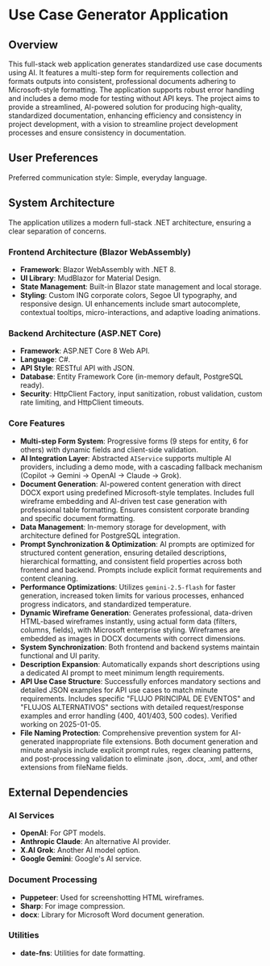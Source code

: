 # Use Case Generator Application

## Overview
This full-stack web application generates standardized use case documents using AI. It features a multi-step form for requirements collection and formats outputs into consistent, professional documents adhering to Microsoft-style formatting. The application supports robust error handling and includes a demo mode for testing without API keys. The project aims to provide a streamlined, AI-powered solution for producing high-quality, standardized documentation, enhancing efficiency and consistency in project development, with a vision to streamline project development processes and ensure consistency in documentation.

## User Preferences
Preferred communication style: Simple, everyday language.

## System Architecture
The application utilizes a modern full-stack .NET architecture, ensuring a clear separation of concerns.

### Frontend Architecture (Blazor WebAssembly)
- **Framework**: Blazor WebAssembly with .NET 8.
- **UI Library**: MudBlazor for Material Design.
- **State Management**: Built-in Blazor state management and local storage.
- **Styling**: Custom ING corporate colors, Segoe UI typography, and responsive design. UI enhancements include smart autocomplete, contextual tooltips, micro-interactions, and adaptive loading animations.

### Backend Architecture (ASP.NET Core)
- **Framework**: ASP.NET Core 8 Web API.
- **Language**: C#.
- **API Style**: RESTful API with JSON.
- **Database**: Entity Framework Core (in-memory default, PostgreSQL ready).
- **Security**: HttpClient Factory, input sanitization, robust validation, custom rate limiting, and HttpClient timeouts.

### Core Features
- **Multi-step Form System**: Progressive forms (9 steps for entity, 6 for others) with dynamic fields and client-side validation.
- **AI Integration Layer**: Abstracted `AIService` supports multiple AI providers, including a demo mode, with a cascading fallback mechanism (Copilot → Gemini → OpenAI → Claude → Grok).
- **Document Generation**: AI-powered content generation with direct DOCX export using predefined Microsoft-style templates. Includes full wireframe embedding and AI-driven test case generation with professional table formatting. Ensures consistent corporate branding and specific document formatting.
- **Data Management**: In-memory storage for development, with architecture defined for PostgreSQL integration.
- **Prompt Synchronization & Optimization**: AI prompts are optimized for structured content generation, ensuring detailed descriptions, hierarchical formatting, and consistent field properties across both frontend and backend. Prompts include explicit format requirements and content cleaning.
- **Performance Optimizations**: Utilizes `gemini-2.5-flash` for faster generation, increased token limits for various processes, enhanced progress indicators, and standardized temperature.
- **Dynamic Wireframe Generation**: Generates professional, data-driven HTML-based wireframes instantly, using actual form data (filters, columns, fields), with Microsoft enterprise styling. Wireframes are embedded as images in DOCX documents with correct dimensions.
- **System Synchronization**: Both frontend and backend systems maintain functional and UI parity.
- **Description Expansion**: Automatically expands short descriptions using a dedicated AI prompt to meet minimum length requirements.
- **API Use Case Structure**: Successfully enforces mandatory sections and detailed JSON examples for API use cases to match minute requirements. Includes specific "FLUJO PRINCIPAL DE EVENTOS" and "FLUJOS ALTERNATIVOS" sections with detailed request/response examples and error handling (400, 401/403, 500 codes). Verified working on 2025-01-05.
- **File Naming Protection**: Comprehensive prevention system for AI-generated inappropriate file extensions. Both document generation and minute analysis include explicit prompt rules, regex cleaning patterns, and post-processing validation to eliminate .json, .docx, .xml, and other extensions from fileName fields.

## External Dependencies

### AI Services
- **OpenAI**: For GPT models.
- **Anthropic Claude**: An alternative AI provider.
- **X.AI Grok**: Another AI model option.
- **Google Gemini**: Google's AI service.

### Document Processing
- **Puppeteer**: Used for screenshotting HTML wireframes.
- **Sharp**: For image compression.
- **docx**: Library for Microsoft Word document generation.

### Utilities
- **date-fns**: Utilities for date formatting.